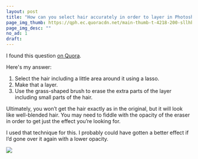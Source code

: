 ```yaml
---
layout: post
title: "How can you select hair accurately in order to layer in Photoshop?"
page_img_thumb: https://qph.ec.quoracdn.net/main-thumb-t-4218-200-sllhkecdvfwvjsqfkxlwvmgbgcuovttz.jpeg
page_img_desc: ""
no_ad: 1
draft: 
---
```


I found this question <a href="https://www.quora.com/How-can-you-select-hair-accurately-in-order-to-layer-in-Photoshop/">on Quora</a>.

Here's my answer:

1. Select the hair including a little area around it using a lasso.
2. Make that a layer.
3. Use the grass-shaped brush to erase the extra parts of the layer including small parts of the hair.

Ultimately, you won’t get the hair exactly as in the original, but it will look like well-blended hair. You may need to fiddle with the opacity of the eraser in order to get just the effect you’re looking for.

I used that technique for this. I probably could have gotten a better effect if I’d gone over it again with a lower opacity.

<img src="https://qph.ec.quoracdn.net/main-qimg-23e7f0345f9f3e0bbc2ee904319f160a-c?convert_to_webp=true" />
